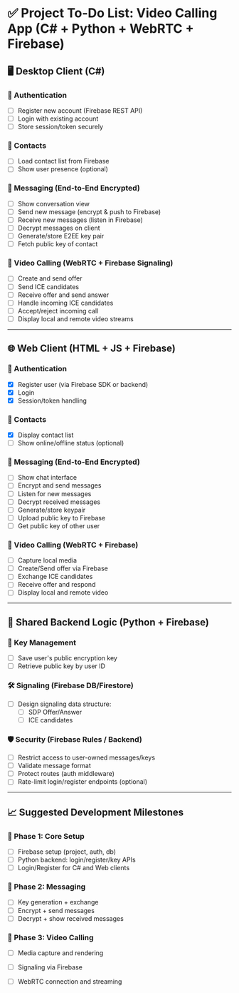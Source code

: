 # ✅ Project To-Do List: Video Calling App (C# + Python + WebRTC + Firebase)

## 🖥️ Desktop Client (C#)

### 🔐 Authentication
- [ ] Register new account (Firebase REST API)
- [ ] Login with existing account
- [ ] Store session/token securely

### 📇 Contacts
- [ ] Load contact list from Firebase
- [ ] Show user presence (optional)

### 💬 Messaging (End-to-End Encrypted)
- [ ] Show conversation view
- [ ] Send new message (encrypt & push to Firebase)
- [ ] Receive new messages (listen in Firebase)
- [ ] Decrypt messages on client
- [ ] Generate/store E2EE key pair
- [ ] Fetch public key of contact

### 🎥 Video Calling (WebRTC + Firebase Signaling)
- [ ] Create and send offer
- [ ] Send ICE candidates
- [ ] Receive offer and send answer
- [ ] Handle incoming ICE candidates
- [ ] Accept/reject incoming call
- [ ] Display local and remote video streams

---

## 🌐 Web Client (HTML + JS + Firebase)

### 🔐 Authentication
- [x] Register user (via Firebase SDK or backend)
- [x] Login
- [x] Session/token handling

### 📇 Contacts
- [x] Display contact list
- [ ] Show online/offline status (optional)

### 💬 Messaging (End-to-End Encrypted)
- [ ] Show chat interface
- [ ] Encrypt and send messages
- [ ] Listen for new messages
- [ ] Decrypt received messages
- [ ] Generate/store keypair
- [ ] Upload public key to Firebase
- [ ] Get public key of other user

### 🎥 Video Calling (WebRTC + Firebase)
- [ ] Capture local media
- [ ] Create/Send offer via Firebase
- [ ] Exchange ICE candidates
- [ ] Receive offer and respond
- [ ] Display local and remote video

---

## 🧠 Shared Backend Logic (Python + Firebase)

### 🔑 Key Management
- [ ] Save user's public encryption key
- [ ] Retrieve public key by user ID

### 🛠️ Signaling (Firebase DB/Firestore)
- [ ] Design signaling data structure:
  - [ ] SDP Offer/Answer
  - [ ] ICE candidates

### 🛡️ Security (Firebase Rules / Backend)
- [ ] Restrict access to user-owned messages/keys
- [ ] Validate message format
- [ ] Protect routes (auth middleware)
- [ ] Rate-limit login/register endpoints (optional)

---

## 📈 Suggested Development Milestones

### 🔰 Phase 1: Core Setup
- [ ] Firebase setup (project, auth, db)
- [ ] Python backend: login/register/key APIs
- [ ] Login/Register for C# and Web clients

### 💬 Phase 2: Messaging
- [ ] Key generation + exchange
- [ ] Encrypt + send messages
- [ ] Decrypt + show received messages

### 🎥 Phase 3: Video Calling
- [ ] Media capture and rendering
- [ ] Signaling via Firebase
- [ ] WebRTC connection and streaming

